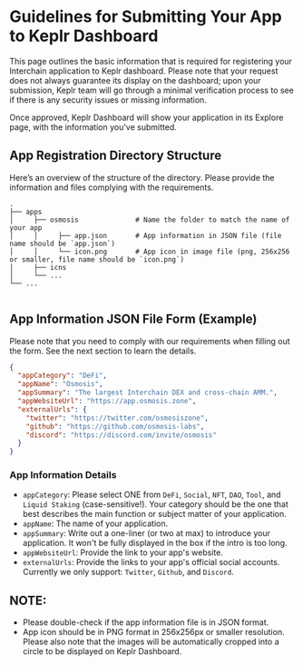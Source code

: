 # Guidelines for Submitting Your App to Keplr Dashboard

This page outlines the basic information that is required for registering your Interchain application to Keplr dashboard. Please note that your request does not always guarantee its display on the dashboard; upon your submission, Keplr team will go through a minimal verification process to see if there is any security issues or missing information.

Once approved, Keplr Dashboard will show your application in its Explore page, with the information you've submitted.

## App Registration Directory Structure
Here’s an overview of the structure of the directory. Please provide the information and files complying with the requirements.
```
.
├── apps                       
│     ├── osmosis              # Name the folder to match the name of your app
│     │     ├── app.json       # App information in JSON file (file name should be `app.json`)
│     │     └── icon.png       # App icon in image file (png, 256x256 or smaller, file name should be `icon.png`)
│     ├── icns
│     └── ...
└── ...
      
```

## App Information JSON File Form (Example)
Please note that you need to comply with our requirements when filling out the form. See the next section to learn the details.
```json
{
  "appCategory": "DeFi",
  "appName": "Osmosis", 
  "appSummary": "The largest Interchain DEX and cross-chain AMM.",
  "appWebsiteUrl": "https://app.osmosis.zone",
  "externalUrls": {
    "twitter": "https://twitter.com/osmosiszone",
    "github": "https://github.com/osmosis-labs",
    "discord": "https://discord.com/invite/osmosis"
  }
}
```

### App Information Details
- `appCategory`: Please select ONE from `DeFi`, `Social`, `NFT`, `DAO`, `Tool`, and `Liquid Staking` (case-sensitive!). Your category should be the one that best describes the main function or subject matter of your application. 
- `appName`: The name of your application.
- `appSummary`: Write out a one-liner (or two at max) to introduce your application. It won't be fully displayed in the box if the intro is too long.
- `appWebsiteUrl`:  Provide the link to your app's website.
- `externalUrls`: Provide the links to your app's official social accounts. Currently we only support: `Twitter`, `Github`, and `Discord`.

## NOTE:
- Please double-check if the app information file is in JSON format.
- App icon should be in PNG format in 256x256px or smaller resolution. Please also note that the images will be automatically cropped into a circle to be displayed on Keplr Dashboard.
